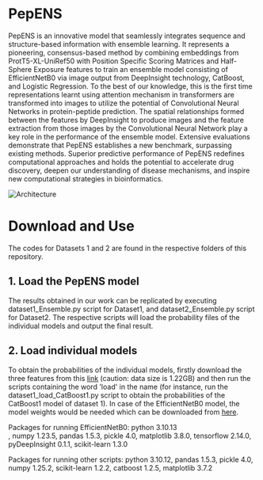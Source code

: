 # PepENS
PepENS is an innovative model that seamlessly integrates sequence and structure-based information with ensemble learning. It represents a pioneering, consensus-based method by combining embeddings from ProtT5-XL-UniRef50 with Position Specific Scoring Matrices and Half-Sphere Exposure features to train an ensemble model consisting of EfficientNetB0 via image output from DeepInsight technology, CatBoost, and Logistic Regression. To the best of our knowledge, this is the first time representations learnt using attention mechanism in transformers are transformed into images to utilize the potential of Convolutional Neural Networks in protein-peptide prediction. The spatial relationships formed between the features by DeepInsight to produce images and the feature extraction from those images by the Convolutional Neural Network play a key role in the performance of the ensemble model. Extensive evaluations demonstrate that PepENS establishes a new benchmark, surpassing existing methods. Superior predictive performance of PepENS redefines computational approaches and holds the potential to accelerate drug discovery, deepen our understanding of disease mechanisms, and inspire new computational strategies in bioinformatics.

![Architecture](https://github.com/user-attachments/assets/281fe6fb-2834-49c0-8018-f8d4e9099c1f)

# Download and Use
The codes for Datasets 1 and 2 are found in the respective folders of this repository.      
## 1. Load the PepENS model
The results obtained in our work can be replicated by executing dataset1_Ensemble.py script for Dataset1, and dataset2_Ensemble.py script for Dataset2. The respective scripts will load the probability files of the individual models and output the final result. 
## 2. Load individual models
To obtain the probabilities of the individual models, firstly download the three features from this [link](https://figshare.com/account/home#/projects/176151) (caution: data size is 1.22GB) and then run the scripts containing the word 'load' in the name (for instance, run the dataset1_load_CatBoost1.py script to obtain the probabilities of the CatBoost1 model of dataset 1). In case of the EfficientNetB0 model, the model weights would be needed which can be downloaded from [here](https://figshare.com/articles/software/EfficientNetB0_model_weights/27126339). 

Packages for running EfficientNetB0: 
python 3.10.13  
, numpy 1.23.5, pandas 1.5.3, pickle 4.0, matplotlib 3.8.0, tensorflow 2.14.0, pyDeepInsight 0.1.1, scikit-learn 1.3.0

Packages for running other scripts:
python 3.10.12,
pandas 1.5.3,
pickle 4.0,
numpy 1.25.2,
scikit-learn 1.2.2,
catboost 1.2.5,
matplotlib 3.7.2

